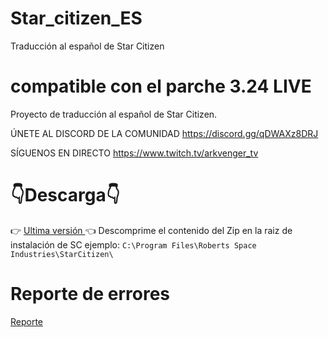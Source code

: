# Star_citizen_ES
Traducción al español de Star Citizen
# compatible con el parche 3.24 LIVE
Proyecto de traducción al español de Star Citizen. 

ÚNETE AL DISCORD DE LA COMUNIDAD 
https://discord.gg/qDWAXz8DRJ

SÍGUENOS EN DIRECTO 
https://www.twitch.tv/arkvenger_tv

# :point_down:Descarga:point_down:
:point_right:  [Ultima versión ](https://github.com/Thord82/Star_citizen_ES/releases) :point_left:
Descomprime el contenido del Zip en la raiz de instalación de SC ejemplo: `C:\Program Files\Roberts Space Industries\StarCitizen\`

# Reporte de errores
[Reporte ](https://github.com/Thord82/Star_citizen_ES/issues)
